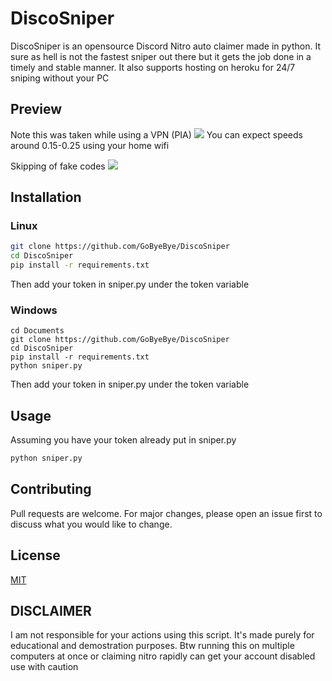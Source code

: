 # DiscoSniper

DiscoSniper is an opensource Discord Nitro auto claimer made in python. It sure as hell is not the fastest sniper out there but it gets the job done in a timely and stable manner.
It also supports hosting on heroku for 24/7 sniping without your PC

## Preview
Note this was taken while using a VPN (PIA)
![](https://i.imgur.com/YWq9KZh.gif)
You can expect speeds around 0.15-0.25 using your home wifi

Skipping of fake codes
![](https://i.imgur.com/oKjGlbj.gif)

## Installation

### Linux

```bash
git clone https://github.com/GoByeBye/DiscoSniper
cd DiscoSniper
pip install -r requirements.txt
```
Then add your token in sniper.py under the token variable

### Windows

```batch
cd Documents
git clone https://github.com/GoByeBye/DiscoSniper
cd DiscoSniper
pip install -r requirements.txt
python sniper.py
```
Then add your token in sniper.py under the token variable



## Usage
Assuming you have your token already put in sniper.py
```bash
python sniper.py
```

## Contributing
Pull requests are welcome. For major changes, please open an issue first to discuss what you would like to change.

## License
[MIT](https://choosealicense.com/licenses/mit/)

## DISCLAIMER
I am not responsible for your actions using this script. It's made purely for educational and demostration purposes.
Btw running this on multiple computers at once or claiming nitro rapidly can get your account disabled use with caution
